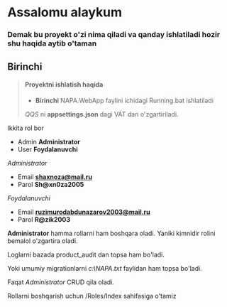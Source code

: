 # Assalomu alaykum

### Demak bu proyekt o'zi nima qiladi va qanday ishlatiladi hozir shu haqida aytib o'taman

## Birinchi

> #### Proyektni ishlatish haqida
>
> - **Birinchi** NAPA.WebApp faylini ichidagi Running.bat ishlatiladi
>
>  *QQS* ni  **appsettings.json** dagi VAT dan o'zgartiriladi.

Ikkita rol bor
- Admin **Administrator**
- User **Foydalanuvchi**

*Administrator*
- Email **shaxnoza@mail.ru**
- Parol **Sh@xn0za2005**

*Foydalanuvchi*
- Email **ruzimurodabdunazarov2003@mail.ru**
- Parol **R@zik2003**

**Administrator** hamma rollarni ham boshqara oladi.
Yaniki kimnidir rolini bemalol o'zgartira oladi.

Loglarni bazada product_audit dan topsa ham bo'ladi.

Yoki umumiy migrationlarni *c:\NAPA.txt* faylidan ham topsa bo'ladi.

Faqat *Administrator* CRUD qila oladi.

Rollarni boshqarish uchun /Roles/Index sahifasiga o'tamiz